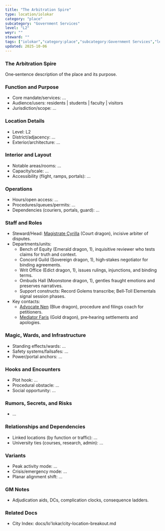 ```yaml
---
title: "The Arbitration Spire"
type: location/iolokar
category: "place"
subcategory: "Government Services"
level: "L2"
weyr: ""
steward: ""
tags: ["iolokar","category:place","subcategory:Government Services","level:L2"]
updated: 2025-10-06
---
```

### The Arbitration Spire

One‑sentence description of the place and its purpose.

### Function and Purpose

- Core mandate/services: ...
- Audience/users: residents | students | faculty | visitors
- Jurisdiction/scope: ...

### Location Details

- Level: L2
- District/adjacency: ...
- Exterior/architecture: ...

### Interior and Layout

- Notable areas/rooms: ...
- Capacity/scale: ...
- Accessibility (flight, ramps, portals): ...

### Operations

- Hours/open access: ...
- Procedures/queues/permits: ...
- Dependencies (couriers, portals, guard): ...

### Staff and Roles

- Steward/Head: [Magistrate Cyrilla](../People/magistrate-cyrilla.md) (Court dragon), incisive arbiter of disputes.
- Departments/units:
  - Bench of Equity (Emerald dragon, 1), inquisitive reviewer who tests claims for truth and context.
  - Concord Guild (Sovereign dragon, 1), high‑stakes negotiator for binding agreements.
  - Writ Office (Edict dragon, 1), issues rulings, injunctions, and binding terms.
  - Ombuds Hall (Moonstone dragon, 1), gentles fraught emotions and preserves narratives.
  - Support constructs: Record Golems transcribe; Bell‑Toll Elementals signal session phases.
- Key contacts:
  - [Advocate Nen](../People/advocate-nen.md) (Blue dragon), procedure and filings coach for petitioners.
  - [Mediator Faris](../People/mediator-faris.md) (Gold dragon), pre‑hearing settlements and apologies.

### Magic, Wards, and Infrastructure

- Standing effects/wards: ...
- Safety systems/failsafes: ...
- Power/portal anchors: ...

### Hooks and Encounters

- Plot hook: ...
- Procedural obstacle: ...
- Social opportunity: ...

### Rumors, Secrets, and Risks

- ...

### Relationships and Dependencies

- Linked locations (by function or traffic): ...
- University ties (courses, research, admin): ...

### Variants

- Peak activity mode: ...
- Crisis/emergency mode: ...
- Planar alignment shift: ...

### GM Notes

- Adjudication aids, DCs, complication clocks, consequence ladders.

### Related Docs

- City Index: docs/Io'lokar/city-location-breakout.md
